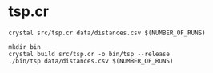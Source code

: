 # tsp.cr

```shell
crystal src/tsp.cr data/distances.csv $(NUMBER_OF_RUNS)
```

```shell
mkdir bin
crystal build src/tsp.cr -o bin/tsp --release
./bin/tsp data/distances.csv $(NUMBER_OF_RUNS)
```
